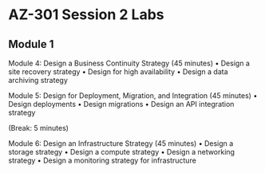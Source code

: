 # AZ-301 Session 2 Labs

## Module 1

Module 4: Design a Business Continuity Strategy (45 minutes)
•	Design a site recovery strategy
•	Design for high availability
•	Design a data archiving strategy

Module 5: Design for Deployment, Migration, and Integration (45 minutes)
•	Design deployments
•	Design migrations
•	Design an API integration strategy

(Break: 5 minutes)

Module 6: Design an Infrastructure Strategy (45 minutes)
•	Design a storage strategy
•	Design a compute strategy
•	Design a networking strategy
•	Design a monitoring strategy for infrastructure
